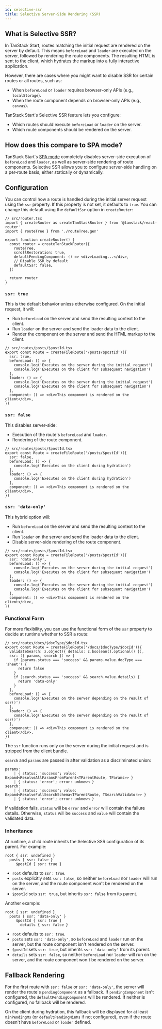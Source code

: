 ```yaml
---
id: selective-ssr
title: Selective Server-Side Rendering (SSR)
---
```


## What is Selective SSR?

In TanStack Start, routes matching the initial request are rendered on the server by default. This means `beforeLoad` and `loader` are executed on the server, followed by rendering the route components. The resulting HTML is sent to the client, which hydrates the markup into a fully interactive application.

However, there are cases where you might want to disable SSR for certain routes or all routes, such as:

- When `beforeLoad` or `loader` requires browser-only APIs (e.g., `localStorage`).
- When the route component depends on browser-only APIs (e.g., `canvas`).

TanStack Start's Selective SSR feature lets you configure:

- Which routes should execute `beforeLoad` or `loader` on the server.
- Which route components should be rendered on the server.

## How does this compare to SPA mode?

TanStack Start's [SPA mode](../spa-mode) completely disables server-side execution of `beforeLoad` and `loader`, as well as server-side rendering of route components. Selective SSR allows you to configure server-side handling on a per-route basis, either statically or dynamically.

## Configuration

You can control how a route is handled during the initial server request using the `ssr` property. If this property is not set, it defaults to `true`. You can change this default using the `defaultSsr` option in `createRouter`:

```tsx
// src/router.tsx
import { createRouter as createTanStackRouter } from '@tanstack/react-router'
import { routeTree } from './routeTree.gen'

export function createRouter() {
  const router = createTanStackRouter({
    routeTree,
    scrollRestoration: true,
    defaultPendingComponent: () => <div>Loading...</div>,
    // Disable SSR by default
    defaultSsr: false,
  })

  return router
}
```

### `ssr: true`

This is the default behavior unless otherwise configured. On the initial request, it will:

- Run `beforeLoad` on the server and send the resulting context to the client.
- Run `loader` on the server and send the loader data to the client.
- Render the component on the server and send the HTML markup to the client.

```tsx
// src/routes/posts/$postId.tsx
export const Route = createFileRoute('/posts/$postId')({
  ssr: true,
  beforeLoad: () => {
    console.log('Executes on the server during the initial request')
    console.log('Executes on the client for subsequent navigation')
  },
  loader: () => {
    console.log('Executes on the server during the initial request')
    console.log('Executes on the client for subsequent navigation')
  },
  component: () => <div>This component is rendered on the client</div>,
})
```

### `ssr: false`

This disables server-side:

- Execution of the route's `beforeLoad` and `loader`.
- Rendering of the route component.

```tsx
// src/routes/posts/$postId.tsx
export const Route = createFileRoute('/posts/$postId')({
  ssr: false,
  beforeLoad: () => {
    console.log('Executes on the client during hydration')
  },
  loader: () => {
    console.log('Executes on the client during hydration')
  },
  component: () => <div>This component is rendered on the client</div>,
})
```

### `ssr: 'data-only'`

This hybrid option will:

- Run `beforeLoad` on the server and send the resulting context to the client.
- Run `loader` on the server and send the loader data to the client.
- Disable server-side rendering of the route component.

```tsx
// src/routes/posts/$postId.tsx
export const Route = createFileRoute('/posts/$postId')({
  ssr: 'data-only',
  beforeLoad: () => {
    console.log('Executes on the server during the initial request')
    console.log('Executes on the client for subsequent navigation')
  },
  loader: () => {
    console.log('Executes on the server during the initial request')
    console.log('Executes on the client for subsequent navigation')
  },
  component: () => <div>This component is rendered on the client</div>,
})
```

### Functional Form

For more flexibility, you can use the functional form of the `ssr` property to decide at runtime whether to SSR a route:

```tsx
// src/routes/docs/$docType/$docId.tsx
export const Route = createFileRoute('/docs/$docType/$docId')({
  validateSearch: z.object({ details: z.boolean().optional() }),
  ssr: ({ params, search }) => {
    if (params.status === 'success' && params.value.docType === 'sheet') {
      return false
    }
    if (search.status === 'success' && search.value.details) {
      return 'data-only'
    }
  },
  beforeLoad: () => {
    console.log('Executes on the server depending on the result of ssr()')
  },
  loader: () => {
    console.log('Executes on the server depending on the result of ssr()')
  },
  component: () => <div>This component is rendered on the client</div>,
})
```

The `ssr` function runs only on the server during the initial request and is stripped from the client bundle.

`search` and `params` are passed in after validation as a discriminated union:

```tsx
params:
    | { status: 'success'; value: Expand<ResolveAllParamsFromParent<TParentRoute, TParams>> }
    | { status: 'error'; error: unknown }
search:
    | { status: 'success'; value: Expand<ResolveFullSearchSchema<TParentRoute, TSearchValidator>> }
    | { status: 'error'; error: unknown }
```

If validation fails, `status` will be `error` and `error` will contain the failure details. Otherwise, `status` will be `success` and `value` will contain the validated data.

### Inheritance

At runtime, a child route inherits the Selective SSR configuration of its parent. For example:

```tsx
root { ssr: undefined }
  posts { ssr: false }
     $postId { ssr: true }
```

- `root` defaults to `ssr: true`.
- `posts` explicitly sets `ssr: false`, so neither `beforeLoad` nor `loader` will run on the server, and the route component won't be rendered on the server.
- `$postId` sets `ssr: true`, but inherits `ssr: false` from its parent.

Another example:

```tsx
root { ssr: undefined }
  posts { ssr: 'data-only' }
     $postId { ssr: true }
       details { ssr: false }
```

- `root` defaults to `ssr: true`.
- `posts` sets `ssr: 'data-only'`, so `beforeLoad` and `loader` run on the server, but the route component isn't rendered on the server.
- `$postId` sets `ssr: true`, but inherits `ssr: 'data-only'` from its parent.
- `details` sets `ssr: false`, so neither `beforeLoad` nor `loader` will run on the server, and the route component won't be rendered on the server.

## Fallback Rendering

For the first route with `ssr: false` or `ssr: 'data-only'`, the server will render the route's `pendingComponent` as a fallback. If `pendingComponent` isn't configured, the `defaultPendingComponent` will be rendered. If neither is configured, no fallback will be rendered.

On the client during hydration, this fallback will be displayed for at least `minPendingMs` (or `defaultPendingMinMs` if not configured), even if the route doesn't have `beforeLoad` or `loader` defined.
